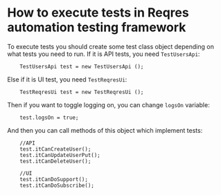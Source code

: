 # How to execute tests in Reqres automation testing framework

To execute tests you should create some test class object
depending on what tests you need to run. If it is API tests, you
need `TestUsersApi`:

```
    TestUsersApi test = new TestUsersApi ();
```
Else if it is UI test, you need `TestReqresUi`:
```
    TestReqresUi test = new TestReqresUi ();
```

Then if you want to toggle logging on, you can change `logsOn`
variable:
```
    test.logsOn = true;
```

And then you can call methods of this object which implement tests:
```
    //API
    test.itCanCreateUser();
    test.itCanUpdateUserPut();
    test.itCanDeleteUser();
    
    //UI
    test.itCanDoSupport();
    test.itCanDoSubscribe();
```